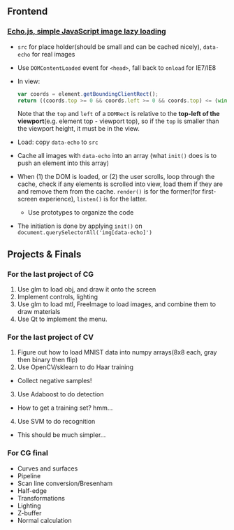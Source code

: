 ## Frontend

### [Echo.js, simple JavaScript image lazy loading](http://toddmotto.com/echo-js-simple-javascript-image-lazy-loading/)

* `src` for place holder(should be small and can be cached nicely), `data-echo` for real images
* Use `DOMContentLoaded` event for `<head>`, fall back to `onload` for IE7/IE8
* In view:

  ```js
  var coords = element.getBoundingClientRect();
  return ((coords.top >= 0 && coords.left >= 0 && coords.top) <= (window.innerHeight || document.documentElement.clientHeight));
  ```
  Note that the `top` and `left` of a `DOMRect` is relative to the **top-left of the viewport**(e.g. element top - viewport top), so if the `top` is smaller than the viewport height, it must be in the view.
* Load: copy `data-echo` to `src`
* Cache all images with `data-echo` into an array (what `init()` does is to push an element into this array)
* When (1) the DOM is loaded, or (2) the user scrolls, loop through the cache, check if any elements is scrolled into view, load them if they are and remove them from the cache. `render()` is for the former(for first-screen experience), `listen()` is for the latter.
  * Use prototypes to organize the code
* The initiation is done by applying `init()` on `document.querySelectorAll('img[data-echo]')`


## Projects & Finals

### For the last project of CG

1. Use glm to load obj, and draw it onto the screen
2. Implement controls, lighting
3. Use glm to load mtl, FreeImage to load images, and combine them to draw materials
4. Use Qt to implement the menu.

### For the last project of CV

1. Figure out how to load MNIST data into numpy arrays(8x8 each, gray then binary then flip)
2. Use OpenCV/sklearn to do Haar training
  * Collect negative samples!
3. Use Adaboost to do detection
  * How to get a training set? hmm...
4. Use SVM to do recognition
  * This should be much simpler...

### For CG final

* Curves and surfaces
* Pipeline
* Scan line conversion/Bresenham
* Half-edge
* Transformations
* Lighting
* Z-buffer
* Normal calculation 
